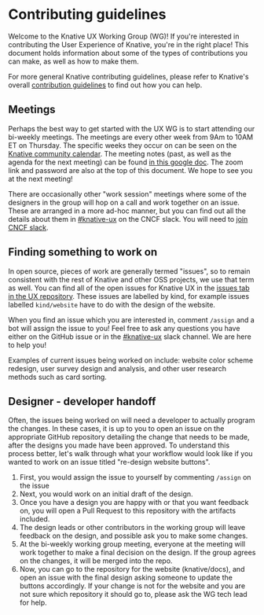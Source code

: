 # Contributing guidelines

Welcome to the Knative UX Working Group (WG)! If you're interested in contributing the User Experience of Knative, you're in the right place! This document
holds information about some of the types of contributions you can make, as well as how to make them.

For more general Knative contributing guidelines, please refer to Knative's overall
[contribution guidelines](https://www.knative.dev/docs/community/contributing/) to
find out how you can help.

## Meetings

Perhaps the best way to get started with the UX WG is to start attending our bi-weekly meetings. The meetings are every other week from 9Am to 10AM ET on Thursday. The
specific weeks they occur on can be seen on the [Knative community calendar](https://calendar.google.com/calendar/embed?src=knative.team_9q83bg07qs5b9rrslp5jor4l6s%40group.calendar.google.com). 
The meeting notes (past, as well as the agenda for the next meeting) can be found [in this google doc](https://docs.google.com/document/d/1VCObP1IQFPDGzGG5KIgytQwX7RrU0tyeB7FGjkY0pPk/edit?usp=sharing). 
The zoom link and password are also at the top of this document. We hope to see you at the next meeting!

There are occasionally other "work session" meetings where some of the designers in the group will hop on a call and work together on an issue. These are arranged in a more ad-hoc manner,
but you can find out all the details about them in [#knative-ux](https://cloud-native.slack.com/archives/C05MW1AT1T8) on the CNCF slack. You will need to [join CNCF slack](https://communityinviter.com/apps/cloud-native/cncf).

## Finding something to work on

In open source, pieces of work are generally termed "issues", so to remain consistent with the rest of Knative and other OSS projects, we use that term as well.
You can find all of the open issues for Knative UX in the [issues tab in the UX repository](https://github.com/knative/ux/issues). These issues are labelled by kind, for example
issues labelled `kind/website` have to do with the design of the website.

When you find an issue which you are interested in, comment `/assign` and a bot will assign the issue to you! Feel free to ask any questions you have either on the GitHub issue or
in the [#knative-ux](https://cloud-native.slack.com/archives/C05MW1AT1T8) slack channel. We are here to help you!

Examples of current issues being worked on include: website color scheme redesign, user survey design and analysis, and other user research methods such as card sorting.

## Designer - developer handoff

Often, the issues being worked on will need a developer to actually program the changes. In these cases, it is up to you to open an issue on the appropriate GitHub repository
detailing the change that needs to be made, after the designs you made have been approved. To understand this process better, let's walk through what your workflow would look 
like if you wanted to work on an issue titled "re-design website buttons".
1. First, you would assign the issue to yourself by commenting `/assign` on the issue
2. Next, you would work on an initial draft of the design.
3. Once you have a design you are happy with or that you want feedback on, you will open a Pull Request to this repository with the artifacts included.
4. The design leads or other contributors in the working group will leave feedback on the design, and possible ask you to make some changes.
5. At the bi-weekly working group meeting, everyone at the meeting will work together to make a final decision on the design. If the group agrees on the changes, it will be merged into the repo.
6. Now, you can go to the repository for the website (knative/docs), and open an issue with the final design asking someone to update the buttons accordingly. If your
change is not for the website and you are not sure which repository it should go to, please ask the WG tech lead for help. 
